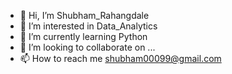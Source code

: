 - 👋 Hi, I’m Shubham_Rahangdale   
- 👀 I’m interested in Data_Analytics
- 🌱 I’m currently learning Python 
- 💞️ I’m looking to collaborate on ...
- 📫 How to reach me shubham00099@gmail.com

<!---
Shubham2895/Shubham2895 is a ✨ special ✨ repository because its `README.md` (this file) appears on your GitHub profile.
You can click the Preview link to take a look at your changes.
--->
